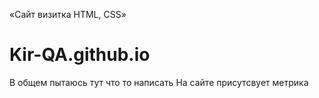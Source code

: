 «Сайт визитка HTML, CSS»
# Kir-QA.github.io
В общем пытаюсь тут что то написать
На сайте присутсвует метрика
